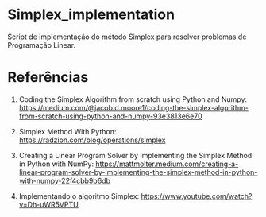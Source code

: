 # Simplex_implementation
Script de implementação do método Simplex para resolver problemas de Programação Linear. 

# Referências
1. Coding the Simplex Algorithm from scratch using Python and Numpy: https://medium.com/@jacob.d.moore1/coding-the-simplex-algorithm-from-scratch-using-python-and-numpy-93e3813e6e70

2. Simplex Method With Python: https://radzion.com/blog/operations/simplex

3. Creating a Linear Program Solver by Implementing the Simplex Method in Python with NumPy: https://mattmolter.medium.com/creating-a-linear-program-solver-by-implementing-the-simplex-method-in-python-with-numpy-22f4cbb9b6db

4. Implementando o algoritmo Simplex: https://www.youtube.com/watch?v=Dh-uWR5VPTU
